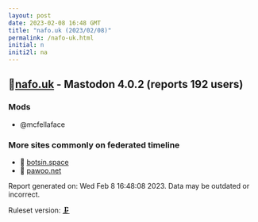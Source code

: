 ```yaml
---
layout: post
date: 2023-02-08 16:48 GMT
title: "nafo.uk (2023/02/08)"
permalink: /nafo-uk.html
initial: n
initi2l: na
---
```


## 🐘[nafo.uk](https://nafo.uk) - Mastodon 4.0.2 (reports 192 users)

### Mods
 * @mcfellaface

### More sites commonly on federated timeline

* 🐘 [botsin.space](/botsin-space.html)
* 🧸 [pawoo.net](/pawoo-net.html)

Report generated on: Wed Feb  8 16:48:08 2023. Data may be outdated or incorrect.

Ruleset version: [🗜](/version-clamp)
